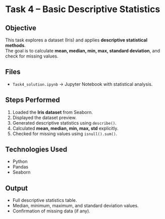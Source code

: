# Task 4 – Basic Descriptive Statistics

## Objective
This task explores a dataset (Iris) and applies **descriptive statistical methods**.  
The goal is to calculate **mean, median, min, max, standard deviation**, and check for missing values.

## Files
- `Task4_solution.ipynb` → Jupyter Notebook with statistical analysis.  

## Steps Performed
1. Loaded the **Iris dataset** from Seaborn.  
2. Displayed the dataset preview.  
3. Generated descriptive statistics using `describe()`.  
4. Calculated **mean, median, min, max, std** explicitly.  
5. Checked for missing values using `isnull().sum()`.  

## Technologies Used
- Python  
- Pandas  
- Seaborn  

## Output
- Full descriptive statistics table.  
- Median, minimum, maximum, and standard deviation values.  
- Confirmation of missing data (if any).  
